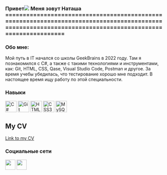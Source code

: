 ### Привет![]( https://user-images.githubusercontent.com/18350557/176309783-0785949b-9127-417c-8b55-ab5a4333674e.gif) Меня зовут Наташа ======================================================================================================================================================== 
### Обо мне:

Мой путь в IT начался со школы GeekBrains в 2022 году. Там я познакомился с C#, а также с такими технологиями и инструментами, как: Git, HTML, CSS, Qase, Visual Studio Code, Postman и другое. За время учебы убедилась, что тестирование хорошо мне подходит. В настоящее время ищу работу по этой специальности.

### Навыки
<p align="left"> <a href="https://docs.microsoft.com/en-us/dotnet/csharp/" target="_blank" rel="noreferrer"><img src="https://raw.githubusercontent.com/danielcranney/readme-generator/main/public/icons/skills/csharp-colored.svg" width="36" height="36" alt="C#" /></a> <a href="https://git-scm.com/" target="_blank" rel="noreferrer"><img src="https://raw.githubusercontent.com/danielcranney/readme-generator/main/public/icons/skills/git-colored.svg" width="36" height="36" alt="Git" /></a> <a href="https://developer.mozilla.org/en-US/docs/Glossary/HTML5" target="_blank" rel="noreferrer"><img src="https://raw.githubusercontent.com/danielcranney/readme-generator/main/public/icons/skills/html5-colored.svg" width="36" height="36" alt="HTML5" /></a> <a href="https://www.w3.org/TR/CSS/#css" target="_blank" rel="noreferrer"><img src="https://raw.githubusercontent.com/danielcranney/readme-generator/main/public/icons/skills/css3-colored.svg" width="36" height="36" alt="CSS3" /></a> <a href="https://www.mysql.com/" target="_blank" rel="noreferrer"><img src="https://raw.githubusercontent.com/danielcranney/readme-generator/main/public/icons/skills/mysql-colored.svg" width="36" height="36" alt="MySQL" /></a> </p>

## My CV
[Link to my CV](https://hh.ru/resume/07b3e2afff084aaab60039ed1f7550634d7638)

### Социальные сети <p align="left"> <a href="https://www.github.com/NataliaKuzmina" target="_blank" rel="noreferrer"><img src="https://raw.githubusercontent.com/danielcranney/readme-generator/main/public/icons/socials/github.svg" width="32" height="32" /></a>   <a href="https://vk.com/kuzmina_nata_li" target="_blank" rel="noreferrer"><img src="https://upload.wikimedia.org/wikipedia/commons/f/f3/VK_Compact_Logo_%282021-present%29.svg" width="32" height="32" /></a></p> 
